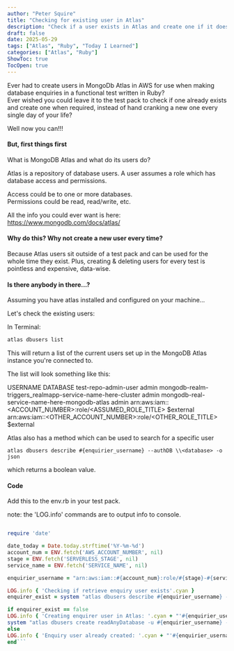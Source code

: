 ```yaml
---
author: "Peter Squire"
title: "Checking for existing user in Atlas"
description: "Check if a user exists in Atlas and create one if it doesn't"
draft: false
date: 2025-05-29
tags: ["Atlas", "Ruby", "Today I Learned"]
categories: ["Atlas", "Ruby"]
ShowToc: true
TocOpen: true
---
```


Ever had to create users in MongoDb Atlas in AWS for use when making database enquiries in a functional test written in Ruby?  
Ever wished you could leave it to the test pack to check if one already exists and create one when required, instead of hand cranking a new one every single day of your life?  

Well now you can!!!  

#### But, first things first

What is MongoDB Atlas and what do its users do?

Atlas is a repository of database users. A user assumes a role which has database access and permissions.  

Access could be to one or more databases.  
Permissions could be read, read/write, etc.

All the info you could ever want is here: https://www.mongodb.com/docs/atlas/

#### Why do this? Why not create a new user every time?  

Because Atlas users sit outside of a test pack and can be used for the whole time they exist.
Plus, creating & deleting users for every test is pointless and expensive, data-wise.

#### Is there anybody in there...?  

Assuming you have atlas installed and configured on your machine...

Let's check the existing users:

In Terminal: 

```ruby
atlas dbusers list
```

This will return a list of the current users set up in the MongoDB Atlas instance you're connected to.  

The list will look something like this:  

USERNAME                                                                                      DATABASE
test-repo-admin-user                                                                          admin
mongodb-realm-triggers_realmapp-service-name-here-cluster                                     admin
mongodb-real-service-name-here-mongodb-atlas                                                  admin
arn:aws:iam::<ACCOUNT_NUMBER>:role/<ASSUMED_ROLE_TITLE>                                       $external
arn:aws:iam::<OTHER_ACCOUNT_NUMBER>:role/<OTHER_ROLE_TITLE>                                   $external


Atlas also has a method which can be used to search for a specific user  

```atlas dbusers describe #{enquirier_username} --authDB \\<database> -o json```

which returns a boolean value.

#### Code

Add this to the env.rb in your test pack.

note: the 'LOG.info' commands are to output info to console. 

```ruby

require 'date'

date_today = Date.today.strftime('%Y-%m-%d')
account_num = ENV.fetch('AWS_ACCOUNT_NUMBER', nil)
stage = ENV.fetch('SERVERLESS_STAGE', nil)
service_name = ENV.fetch('SERVICE_NAME', nil)

enquirier_username = "arn:aws:iam::#{account_num}:role/#{stage}-#{service_name}-<ROLE>"

LOG.info { 'Checking if retrieve enquiry user exists'.cyan }
enquirer_exist = system "atlas dbusers describe #{enquirier_username} --authDB \\$external -o json";

if enquirer_exist == false
LOG.info { 'Creating enquirer user in Atlas: '.cyan + "'#{enquirier_username}'" }
system "atlas dbusers create readAnyDatabase -u #{enquirier_username} --awsIAMType ROLE --deleteAfter #{date_today}T23:59:59Z"
else
LOG.info { 'Enquiry user already created: '.cyan + "'#{enquirier_username}'" }
end```